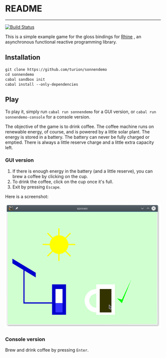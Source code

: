 # README
--------

[![Build Status](https://travis-ci.org/turion/sonnendemo.svg?branch=master)](https://travis-ci.org/turion/sonnendemo)

This is a simple example game for the gloss bindings
for [Rhine](https://github.com/turion/rhine)
, an asynchronous functional reactive programming library.

## Installation

```
git clone https://github.com/turion/sonnendemo
cd sonnendemo
cabal sandbox init
cabal install --only-dependencies
```

## Play

To play it, simply run `cabal run sonnendemo` for a GUI version,
or `cabal run sonnendemo-console` for a console version.

The objective of the game is to drink coffee.
The coffee machine runs on renewable energy, of course,
and is powered by a little solar plant.
The energy is stored in a battery.
The battery can never be fully charged or emptied.
There is always a little reserve charge and a little extra capacity left.

### GUI version

1. If there is enough energy in the battery (and a little reserve),
you can brew a coffee by clicking on the cup.
2. To drink the coffee, click on the cup once it's full.
3. Exit by pressing `Escape`.

Here is a screenshot:

![screenshot](screenshot.png)

### Console version

Brew and drink coffee by pressing `Enter`.
